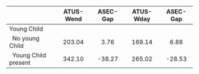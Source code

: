 
|                      |    ATUS-Wend |     ASEC-Gap |    ATUS-Wday |     ASEC-Gap |
| -------------------- | :----------: | :----------: | :----------: | :----------: |
| Young Child          |              |              |              |              |
| &nbsp;&nbsp;No young Child |       203.04 |         3.76 |       169.14 |         6.88 |
| &nbsp;&nbsp;Young Child present |       342.10 |       -38.27 |       265.02 |       -28.53 |

